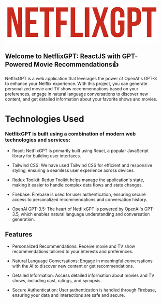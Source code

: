 ![Alt text](image.png)

## Welcome to NetflixGPT: ReactJS with GPT-Powered Movie Recommendations👍
NetflixGPT is a web application that leverages the power of OpenAI's GPT-3 to enhance your Netflix experience. With this project, you can generate personalized movie and TV show recommendations based on your preferences, engage in natural language conversations to discover new content, and get detailed information about your favorite shows and movies.


# Technologies Used
### NetflixGPT is built using a combination of modern web technologies and services:
- React: NetflixGPT is primarily built using React, a popular JavaScript library for building user interfaces.

- Tailwind CSS: We have used Tailwind CSS for efficient and responsive styling, ensuring a seamless user experience across devices.

- Redux Toolkit: Redux Toolkit helps manage the application's state, making it easier to handle complex data flows and state changes.

- Firebase: Firebase is used for user authentication, ensuring secure access to personalized recommendations and conversation history.

- OpenAI GPT-3.5: The heart of NetflixGPT is powered by OpenAI's GPT-3.5, which enables natural language understanding and conversation generation.

## Features
- Personalized Recommendations: Receive movie and TV show recommendations tailored to your interests and preferences.

- Natural Language Conversations: Engage in meaningful conversations with the AI to discover new content or get recommendations.

- Detailed Information: Access detailed information about movies and TV shows, including cast, ratings, and synopsis.

- Secure Authentication: User authentication is handled through Firebase, ensuring your data and interactions are safe and secure.